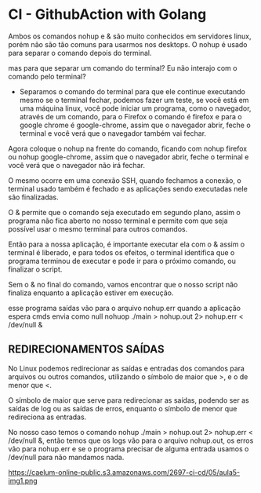 # CI - GithubAction with Golang

Ambos os comandos nohup e & são muito conhecidos em servidores linux, porém não são tão comuns para usarmos nos desktops.
O nohup é usado para separar o comando depois do terminal.

mas para que separar um comando do terminal? Eu não interajo com o comando pelo terminal?
  - Separamos o comando do terminal para que ele continue executando mesmo se o terminal fechar, podemos fazer um teste, se você está em uma máquina linux, você pode iniciar um programa, como o navegador, através de um comando, para o Firefox o comando é firefox e para o google chrome é google-chrome, assim que o navegador abrir, feche o terminal e você verá que o navegador também vai fechar.

Agora coloque o nohup na frente do comando, ficando com nohup firefox ou nohup google-chrome, assim que o navegador abrir, feche o terminal e você verá que o navegador não irá fechar.

O mesmo ocorre em uma conexão SSH, quando fechamos a conexão, o terminal usado também é fechado e as aplicações sendo executadas nele são finalizadas.

O & permite que o comando seja executado em segundo plano, assim o programa não fica aberto no nosso terminal e permite com que seja possível usar o mesmo terminal para outros comandos.

Então para a nossa aplicação, é importante executar ela com o & assim o terminal é liberado, e para todos os efeitos, o terminal identifica que o programa terminou de executar e pode ir para o próximo comando, ou finalizar o script.

Sem o & no final do comando, vamos encontrar que o nosso script não finaliza enquanto a aplicação estiver em execução.

esse programa saídas vão para o arquivo nohup.err quando a aplicação espera cmds envia como null
nohuop ./main > nohup.out 2> nohup.err < /dev/null &

## REDIRECIONAMENTOS SAÍDAS

No Linux podemos redirecionar as saídas e entradas dos comandos para arquivos ou outros comandos, utilizando o símbolo de maior que >, e o de menor que <.

O símbolo de maior que serve para redirecionar as saídas, podendo ser as saídas de log ou as saídas de erros, enquanto o símbolo de menor que redireciona as entradas.

No nosso caso temos o comando nohup ./main > nohup.out 2> nohup.err < /dev/null &, então temos que os logs vão para o arquivo nohup.out, os erros vão para nohup.err e se o programa precisar de alguma entrada usamos o /dev/null para não mandamos nada.

<https://caelum-online-public.s3.amazonaws.com/2697-ci-cd/05/aula5-img1.png>

